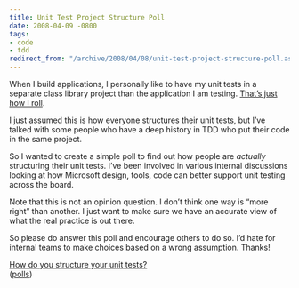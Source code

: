 ```yaml
---
title: Unit Test Project Structure Poll
date: 2008-04-09 -0800
tags:
- code
- tdd
redirect_from: "/archive/2008/04/08/unit-test-project-structure-poll.aspx/"
---
```


When I build applications, I personally like to have my unit tests in a
separate class library project than the application I am testing.
[That’s just how I
roll](https://haacked.com/archive/2006/10/10/Structuring_Unit_Test_Code.aspx "Structuring Unit Test Code").

I just assumed this is how everyone structures their unit tests, but
I’ve talked with some people who have a deep history in TDD who put
their code in the same project.

So I wanted to create a simple poll to find out how people are
*actually* structuring their unit tests. I’ve been involved in various
internal discussions looking at how Microsoft design, tools, code can
better support unit testing across the board.

Note that this is not an opinion question. I don’t think one way is
“more right” than another. I just want to make sure we have an accurate
view of what the real practice is out there.

So please do answer this poll and encourage others to do so. I’d hate
for internal teams to make choices based on a wrong assumption. Thanks!

[How do you structure your unit
tests?](http://answers.polldaddy.com/poll/506562/) \
 ([polls](http://www.polldaddy.com))

